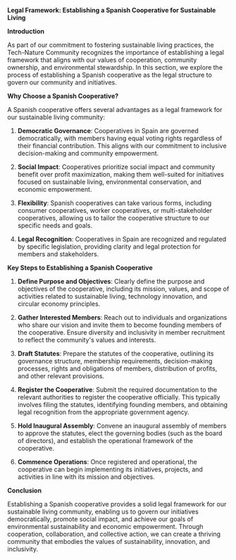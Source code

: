 **Legal Framework: Establishing a Spanish Cooperative for Sustainable Living**

**Introduction**

As part of our commitment to fostering sustainable living practices, the Tech-Nature Community recognizes the importance of establishing a legal framework that aligns with our values of cooperation, community ownership, and environmental stewardship. In this section, we explore the process of establishing a Spanish cooperative as the legal structure to govern our community and initiatives.

**Why Choose a Spanish Cooperative?**

A Spanish cooperative offers several advantages as a legal framework for our sustainable living community:

1. **Democratic Governance**: Cooperatives in Spain are governed democratically, with members having equal voting rights regardless of their financial contribution. This aligns with our commitment to inclusive decision-making and community empowerment.

2. **Social Impact**: Cooperatives prioritize social impact and community benefit over profit maximization, making them well-suited for initiatives focused on sustainable living, environmental conservation, and economic empowerment.

3. **Flexibility**: Spanish cooperatives can take various forms, including consumer cooperatives, worker cooperatives, or multi-stakeholder cooperatives, allowing us to tailor the cooperative structure to our specific needs and goals.

4. **Legal Recognition**: Cooperatives in Spain are recognized and regulated by specific legislation, providing clarity and legal protection for members and stakeholders.

**Key Steps to Establishing a Spanish Cooperative**

1. **Define Purpose and Objectives**: Clearly define the purpose and objectives of the cooperative, including its mission, values, and scope of activities related to sustainable living, technology innovation, and circular economy principles.

2. **Gather Interested Members**: Reach out to individuals and organizations who share our vision and invite them to become founding members of the cooperative. Ensure diversity and inclusivity in member recruitment to reflect the community's values and interests.

3. **Draft Statutes**: Prepare the statutes of the cooperative, outlining its governance structure, membership requirements, decision-making processes, rights and obligations of members, distribution of profits, and other relevant provisions.

4. **Register the Cooperative**: Submit the required documentation to the relevant authorities to register the cooperative officially. This typically involves filing the statutes, identifying founding members, and obtaining legal recognition from the appropriate government agency.

5. **Hold Inaugural Assembly**: Convene an inaugural assembly of members to approve the statutes, elect the governing bodies (such as the board of directors), and establish the operational framework of the cooperative.

6. **Commence Operations**: Once registered and operational, the cooperative can begin implementing its initiatives, projects, and activities in line with its mission and objectives.

**Conclusion**

Establishing a Spanish cooperative provides a solid legal framework for our sustainable living community, enabling us to govern our initiatives democratically, promote social impact, and achieve our goals of environmental sustainability and economic empowerment. Through cooperation, collaboration, and collective action, we can create a thriving community that embodies the values of sustainability, innovation, and inclusivity.
